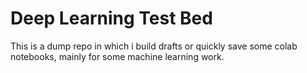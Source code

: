 # Deep Learning Test Bed

This is a dump repo in which i build drafts or quickly save some colab notebooks, mainly for some machine learning work.
